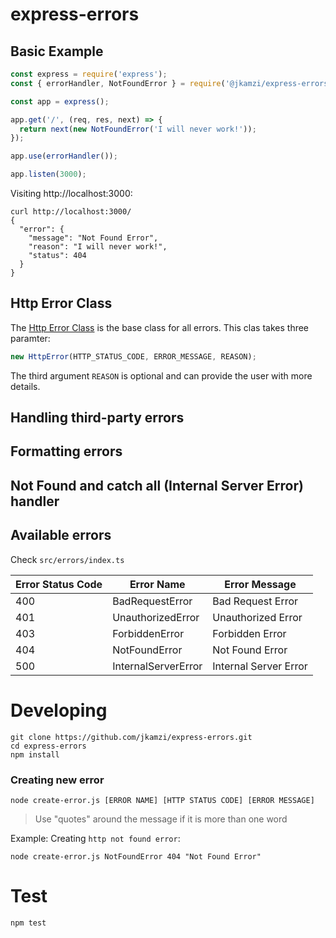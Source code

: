 # express-errors

## Basic Example

```js
const express = require('express');
const { errorHandler, NotFoundError } = require('@jkamzi/express-errors');

const app = express();

app.get('/', (req, res, next) => {
  return next(new NotFoundError('I will never work!'));
});

app.use(errorHandler());

app.listen(3000);
```

Visiting http://localhost:3000:

```
curl http://localhost:3000/
{
  "error": {
    "message": "Not Found Error",
    "reason": "I will never work!",
    "status": 404
  }
}
```

## Http Error Class

The [Http Error Class](https://github.com/jkamzi/express-errors/blob/master/src/errors/HttpError.ts) is the base class for all errors. This clas takes three paramter:

```js
new HttpError(HTTP_STATUS_CODE, ERROR_MESSAGE, REASON);
```

The third argument `REASON` is optional and can provide the user with more details.

## Handling third-party errors

## Formatting errors

## Not Found and catch all (Internal Server Error) handler

## Available errors

Check `src/errors/index.ts`

| Error Status Code | Error Name          | Error Message         |
| ----------------- | ------------------- | --------------------- |
| 400               | BadRequestError     | Bad Request Error     |
| 401               | UnauthorizedError   | Unauthorized Error    |
| 403               | ForbiddenError      | Forbidden Error       |
| 404               | NotFoundError       | Not Found Error       |
| 500               | InternalServerError | Internal Server Error |

# Developing

```
git clone https://github.com/jkamzi/express-errors.git
cd express-errors
npm install
```

### Creating new error

```
node create-error.js [ERROR NAME] [HTTP STATUS CODE] [ERROR MESSAGE]
```

> Use "quotes" around the message if it is more than one word

Example: Creating `http not found error`:

```
node create-error.js NotFoundError 404 "Not Found Error"
```

# Test

```
npm test
```
